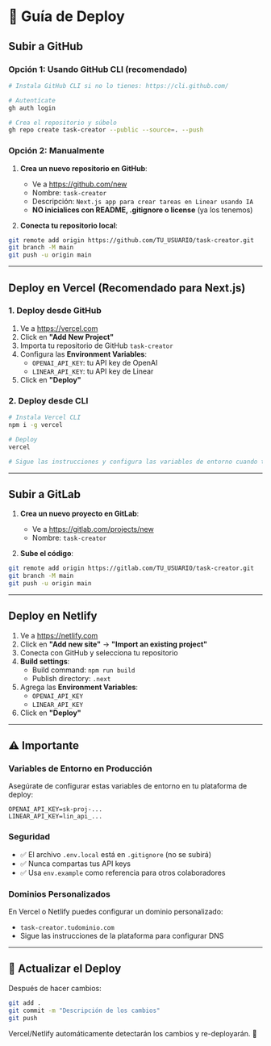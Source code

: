 # 🚀 Guía de Deploy

## Subir a GitHub

### Opción 1: Usando GitHub CLI (recomendado)

```bash
# Instala GitHub CLI si no lo tienes: https://cli.github.com/

# Autentícate
gh auth login

# Crea el repositorio y súbelo
gh repo create task-creator --public --source=. --push
```

### Opción 2: Manualmente

1. **Crea un nuevo repositorio en GitHub**:
   - Ve a https://github.com/new
   - Nombre: `task-creator`
   - Descripción: `Next.js app para crear tareas en Linear usando IA`
   - **NO inicialices con README, .gitignore o license** (ya los tenemos)

2. **Conecta tu repositorio local**:
```bash
git remote add origin https://github.com/TU_USUARIO/task-creator.git
git branch -M main
git push -u origin main
```

---

## Deploy en Vercel (Recomendado para Next.js)

### 1. Deploy desde GitHub

1. Ve a https://vercel.com
2. Click en **"Add New Project"**
3. Importa tu repositorio de GitHub `task-creator`
4. Configura las **Environment Variables**:
   - `OPENAI_API_KEY`: tu API key de OpenAI
   - `LINEAR_API_KEY`: tu API key de Linear
5. Click en **"Deploy"**

### 2. Deploy desde CLI

```bash
# Instala Vercel CLI
npm i -g vercel

# Deploy
vercel

# Sigue las instrucciones y configura las variables de entorno cuando te lo pida
```

---

## Subir a GitLab

1. **Crea un nuevo proyecto en GitLab**:
   - Ve a https://gitlab.com/projects/new
   - Nombre: `task-creator`

2. **Sube el código**:
```bash
git remote add origin https://gitlab.com/TU_USUARIO/task-creator.git
git branch -M main
git push -u origin main
```

---

## Deploy en Netlify

1. Ve a https://netlify.com
2. Click en **"Add new site"** → **"Import an existing project"**
3. Conecta con GitHub y selecciona tu repositorio
4. **Build settings**:
   - Build command: `npm run build`
   - Publish directory: `.next`
5. Agrega las **Environment Variables**:
   - `OPENAI_API_KEY`
   - `LINEAR_API_KEY`
6. Click en **"Deploy"**

---

## ⚠️ Importante

### Variables de Entorno en Producción

Asegúrate de configurar estas variables de entorno en tu plataforma de deploy:

```
OPENAI_API_KEY=sk-proj-...
LINEAR_API_KEY=lin_api_...
```

### Seguridad

- ✅ El archivo `.env.local` está en `.gitignore` (no se subirá)
- ✅ Nunca compartas tus API keys
- ✅ Usa `env.example` como referencia para otros colaboradores

### Dominios Personalizados

En Vercel o Netlify puedes configurar un dominio personalizado:
- `task-creator.tudominio.com`
- Sigue las instrucciones de la plataforma para configurar DNS

---

## 🔄 Actualizar el Deploy

Después de hacer cambios:

```bash
git add .
git commit -m "Descripción de los cambios"
git push
```

Vercel/Netlify automáticamente detectarán los cambios y re-deployarán. 🚀
